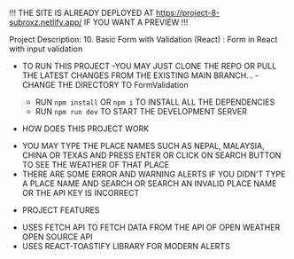 !!!
THE SITE IS ALREADY DEPLOYED AT https://project-8-subroxz.netlify.app/ IF YOU WANT A PREVIEW
!!!

Project Description: 10. Basic Form with Validation (React) : Form in React with input validation

- TO RUN THIS PROJECT
  -YOU MAY JUST CLONE THE REPO OR PULL THE LATEST CHANGES FROM THE EXISTING MAIN BRANCH...
  -CHANGE THE DIRECTORY TO FormValidation

  - RUN `npm install` OR `npm i` TO INSTALL ALL THE DEPENDENCIES
  - RUN `npm run dev` TO START THE DEVELOPMENT SERVER

- HOW DOES THIS PROJECT WORK

* YOU MAY TYPE THE PLACE NAMES SUCH AS NEPAL, MALAYSIA, CHINA OR TEXAS AND PRESS ENTER OR CLICK ON SEARCH BUTTON TO SEE THE WEATHER OF THAT PLACE
* THERE ARE SOME ERROR AND WARNING ALERTS IF YOU DIDN'T TYPE A PLACE NAME AND SEARCH OR SEARCH AN INVALID PLACE NAME OR THE API KEY IS INCORRECT

- PROJECT FEATURES

* USES FETCH API TO FETCH DATA FROM THE API OF OPEN WEATHER OPEN SOURCE API
* USES REACT-TOASTIFY LIBRARY FOR MODERN ALERTS
